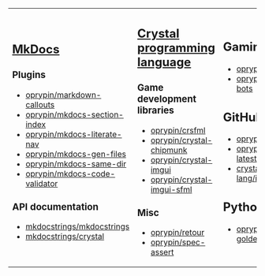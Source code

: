 <table><tr><td>

## [MkDocs](https://github.com/mkdocs/mkdocs)

### Plugins

* [oprypin/markdown-callouts](https://github.com/oprypin/markdown-callouts)
* [oprypin/mkdocs-section-index](https://github.com/oprypin/mkdocs-section-index)
* [oprypin/mkdocs-literate-nav](https://github.com/oprypin/mkdocs-literate-nav)
* [oprypin/mkdocs-gen-files](https://github.com/oprypin/mkdocs-gen-files)
* [oprypin/mkdocs-same-dir](https://github.com/oprypin/mkdocs-same-dir)
* [oprypin/mkdocs-code-validator](https://github.com/oprypin/mkdocs-code-validator)

### API documentation

* [mkdocstrings/mkdocstrings](https://github.com/mkdocstrings/mkdocstrings)
* [mkdocstrings/crystal](https://github.com/mkdocstrings/crystal)

</td><td>

## [Crystal programming language](https://github.com/crystal-lang/crystal)

### Game development libraries

* [oprypin/crsfml](https://github.com/oprypin/crsfml)
* [oprypin/crystal-chipmunk](https://github.com/oprypin/crystal-chipmunk)
* [oprypin/crystal-imgui](https://github.com/oprypin/crystal-imgui)
* [oprypin/crystal-imgui-sfml](https://github.com/oprypin/crystal-imgui-sfml)

### Misc

* [oprypin/retour](https://github.com/oprypin/retour)
* [oprypin/spec-assert](https://github.com/oprypin/spec-assert)

</td><td>

## Gaming

* [oprypin/sixcells](https://github.com/oprypin/sixcells)
* [oprypin/game-bots](https://github.com/oprypin/game-bots)

## GitHub

* [oprypin/nightly.link](https://github.com/oprypin/nightly.link)
* [oprypin/find-latest-tag](https://github.com/oprypin/find-latest-tag)
* [crystal-lang/install-crystal](https://github.com/crystal-lang/install-crystal)

## Python

* [oprypin/pytest-golden](https://github.com/oprypin/pytest-golden)

</tr></table>
